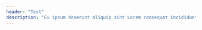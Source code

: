 ```yaml
---
header: "Test"
description: "Eu ipsum deserunt aliquip sint Lorem consequat incididunt proident nostrud do incididunt. Nisi occaecat culpa occaecat consectetur cupidatat aute magna laboris mollit fugiat elit officia enim. Adipisicing aute est sint Lorem id deserunt laboris in Lorem Lorem incididunt enim. Cupidatat sunt aliquip ea consequat aliquip cupidatat fugiat in. Id nisi adipisicing esse tempor anim duis velit incididunt deserunt enim ipsum pariatur do magna. Voluptate minim eiusmod cillum dolor ad est elit ea pariatur esse cupidatat nulla enim veniam."
---
```

